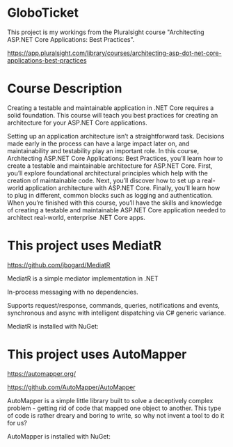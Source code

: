 # GloboTicket

This project is my workings from the Pluralsight course "Architecting ASP.NET Core Applications: Best Practices".

https://app.pluralsight.com/library/courses/architecting-asp-dot-net-core-applications-best-practices

# Course Description

Creating a testable and maintainable application in .NET Core requires a solid foundation. This course will teach you best practices for creating an architecture for your ASP.NET Core applications.

Setting up an application architecture isn’t a straightforward task. Decisions made early in the process can have a large impact later on, and maintainability and testability play an important role. In this course, Architecting ASP.NET Core Applications: Best Practices, you’ll learn how to create a testable and maintainable architecture for ASP.NET Core. First, you’ll explore foundational architectural principles which help with the creation of maintainable code. Next, you’ll discover how to set up a real-world application architecture with ASP.NET Core. Finally, you’ll learn how to plug in different, common blocks such as logging and authentication. When you’re finished with this course, you’ll have the skills and knowledge of creating a testable and maintainable ASP.NET Core application needed to architect real-world, enterprise .NET Core apps.

# This project uses MediatR

https://github.com/jbogard/MediatR

MediatR is a simple mediator implementation in .NET

In-process messaging with no dependencies.

Supports request/response, commands, queries, notifications and events, synchronous and async with intelligent dispatching via C# generic variance.

MediatR is installed with NuGet:

# This project uses AutoMapper

https://automapper.org/

https://github.com/AutoMapper/AutoMapper

AutoMapper is a simple little library built to solve a deceptively complex problem - getting rid of code that mapped one object to another. This type of code is rather dreary and boring to write, so why not invent a tool to do it for us?

AutoMapper is installed with NuGet:
